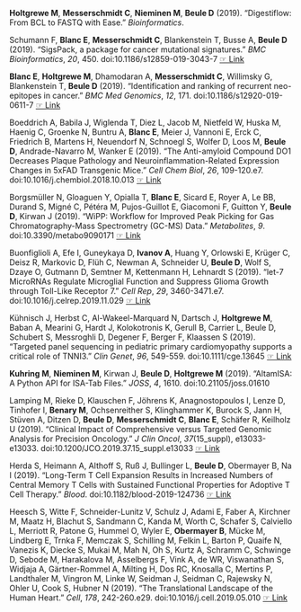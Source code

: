 **Holtgrewe  M**, **Messerschmidt  C**, **Nieminen  M**, **Beule  D** (2019). “Digestiflow:
From BCL to FASTQ with Ease.” _Bioinformatics_.

Schumann F, **Blanc  E**, **Messerschmidt  C**, Blankenstein T, Busse A, **Beule  D**
(2019). “SigsPack, a package for cancer mutational signatures.” _BMC
Bioinformatics_, *20*, 450. doi:10.1186/s12859-019-3043-7
 [☞ Link](https://doi.org/10.1186/s12859-019-3043-7)

**Blanc  E**, **Holtgrewe  M**, Dhamodaran A, **Messerschmidt  C**, Willimsky G,
Blankenstein T, **Beule  D** (2019). “Identification and ranking of
recurrent neo-epitopes in cancer.” _BMC Med Genomics_, *12*, 171.
doi:10.1186/s12920-019-0611-7
 [☞ Link](https://doi.org/10.1186/s12920-019-0611-7)

Boeddrich A, Babila J, Wiglenda T, Diez L, Jacob M, Nietfeld W, Huska
M, Haenig C, Groenke N, Buntru A, **Blanc  E**, Meier J, Vannoni E, Erck C,
Friedrich B, Martens H, Neuendorf N, Schnoegl S, Wolfer D, Loos M,
**Beule  D**, Andrade-Navarro M, Wanker E (2019). “The Anti-amyloid Compound
DO1 Decreases Plaque Pathology and Neuroinflammation-Related Expression
Changes in 5xFAD Transgenic Mice.” _Cell Chem Biol_, *26*, 109-120.e7.
doi:10.1016/j.chembiol.2018.10.013
 [☞ Link](https://doi.org/10.1016/j.chembiol.2018.10.013)

Borgsmüller N, Gloaguen Y, Opialla T, **Blanc  E**, Sicard E, Royer A, Le
BB, Durand S, Migné C, Pétéra M, Pujos-Guillot E, Giacomoni F, Guitton
Y, **Beule  D**, Kirwan J (2019). “WiPP: Workflow for Improved Peak Picking
for Gas Chromatography-Mass Spectrometry (GC-MS) Data.” _Metabolites_,
*9*. doi:10.3390/metabo9090171  [☞ Link](https://doi.org/10.3390/metabo9090171)

Buonfiglioli A, Efe I, Guneykaya D, **Ivanov  A**, Huang Y, Orlowski E,
Krüger C, Deisz R, Markovic D, Flüh C, Newman A, Schneider U, **Beule  D**,
Wolf S, Dzaye O, Gutmann D, Semtner M, Kettenmann H, Lehnardt S (2019).
“let-7 MicroRNAs Regulate Microglial Function and Suppress Glioma
Growth through Toll-Like Receptor 7.” _Cell Rep_, *29*, 3460-3471.e7.
doi:10.1016/j.celrep.2019.11.029
 [☞ Link](https://doi.org/10.1016/j.celrep.2019.11.029)

Kühnisch J, Herbst C, Al-Wakeel-Marquard N, Dartsch J, **Holtgrewe  M**,
Baban A, Mearini G, Hardt J, Kolokotronis K, Gerull B, Carrier L, Beule
D, Schubert S, Messroghli D, Degener F, Berger F, Klaassen S (2019).
“Targeted panel sequencing in pediatric primary cardiomyopathy supports
a critical role of TNNI3.” _Clin Genet_, *96*, 549-559.
doi:10.1111/cge.13645  [☞ Link](https://doi.org/10.1111/cge.13645)

**Kuhring  M**, **Nieminen  M**, Kirwan J, **Beule  D**, **Holtgrewe  M** (2019).
“AltamISA: A Python API for ISA-Tab Files.” _JOSS_, *4*, 1610.
doi:10.21105/joss.01610 

Lamping M, Rieke D, Klauschen F, Jöhrens K, Anagnostopoulos I, Lenze D,
Tinhofer I, **Benary  M**, Ochsenreither S, Klinghammer K, Burock S, Jann H,
Stüven A, Ditzen D, **Beule  D**, **Messerschmidt  C**, **Blanc  E**, Schäfer R,
Keilholz U (2019). “Clinical Impact of Comprehensive versus Targeted
Genomic Analysis for Precision Oncology.” _J Clin Oncol_,
*37*(15_suppl), e13033-e13033. doi:10.1200/JCO.2019.37.15_suppl.e13033
 [☞ Link](https://doi.org/10.1200/JCO.2019.37.15_suppl.e13033)

Herda S, Heimann A, Althoff S, Ruß J, Bullinger L, **Beule  D**, Obermayer
B, Na I (2019). “Long-Term T Cell Expansion Results in Increased
Numbers of Central Memory T Cells with Sustained Functional Properties
for Adoptive T Cell Therapy.” _Blood_. doi:10.1182/blood-2019-124736
 [☞ Link](https://www.sciencedirect.com/science/article/pii/S0006497118598608)

Heesch S, Witte F, Schneider-Lunitz V, Schulz J, Adami E, Faber A,
Kirchner M, Maatz H, Blachut S, Sandmann C, Kanda M, Worth C, Schafer
S, Calviello L, Merriott R, Patone G, Hummel O, Wyler E, **Obermayer  B**,
Mücke M, Lindberg E, Trnka F, Memczak S, Schilling M, Felkin L, Barton
P, Quaife N, Vanezis K, Diecke S, Mukai M, Mah N, Oh S, Kurtz A,
Schramm C, Schwinge D, Sebode M, Harakalova M, Asselbergs F, Vink A, de
WR, Viswanathan S, Widjaja A, Gärtner-Rommel A, Milting H, Dos RC,
Knosalla C, Mertins P, Landthaler M, Vingron M, Linke W, Seidman J,
Seidman C, Rajewsky N, Ohler U, Cook S, Hubner N (2019). “The
Translational Landscape of the Human Heart.” _Cell_, *178*,
242-260.e29. doi:10.1016/j.cell.2019.05.010
 [☞ Link](https://doi.org/10.1016/j.cell.2019.05.010)
